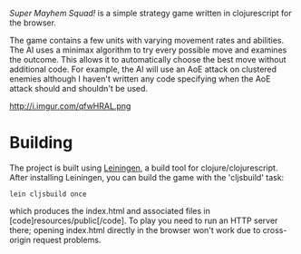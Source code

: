 *Super Mayhem Squad!* is a simple strategy game written in clojurescript for the browser.

The game contains a few units with varying movement rates and abilities. The AI uses a minimax algorithm to try every possible move and examines the outcome. This allows it to automatically choose the best move without additional code. For example, the AI will use an AoE attack on clustered enemies although I haven't written any code specifying when the AoE attack should and shouldn't be used.

http://i.imgur.com/qfwHRAL.png

# Building

The project is built using [Leiningen](leiningen.org), a build tool for clojure/clojurescript.  After installing Leiningen, you can build the game with the 'cljsbuild' task:

    lein cljsbuild once

which produces the index.html and associated files in [code]resources/public[/code]. To play you need to run an HTTP server there; opening index.html directly in the browser won't work due to cross-origin request problems.
